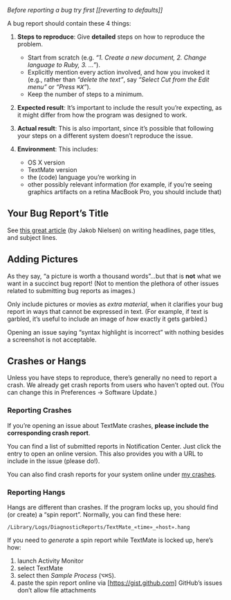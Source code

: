 _Before reporting a bug try first [[reverting to defaults]]_

A bug report should contain these 4 things:

1. **Steps to reproduce**: Give **detailed** steps on how to reproduce the problem.
	- Start from scratch (e.g. _“1. Create a new document, 2. Change language to Ruby, 3. …”_).
	- Explicitly mention every action involved, and how you invoked it (e.g., rather than _“delete the text”_, say _“Select Cut from the Edit menu”_ or  _“Press <kbd>⌘X</kbd>”_).
	- Keep the number of steps to a minimum.

2. **Expected result**: It’s important to include the result you’re expecting, as it might differ from how the program was designed to work.

3. **Actual result**: This is also important, since it’s possible that following your steps on a different system doesn’t reproduce the issue.

4. **Environment**: This includes:
	- OS X version
    - TextMate version
    - the (code) language you’re working in
    - other possibly relevant information (for example, if you’re seeing graphics artifacts on a retina MacBook Pro, you should include that)

## Your Bug Report’s Title

See [this great article](http://www.nngroup.com/articles/microcontent-how-to-write-headlines-page-titles-and-subject-lines/) (by Jakob Nielsen) on writing headlines, page titles, and subject lines.


## Adding Pictures

As they say, “a picture is worth a thousand words”…but that is **not** what we want in a succinct bug report! (Not to mention the plethora of other issues related to submitting bug reports as images.)

Only include pictures or movies as *extra material*, when it clarifies your bug report in ways that cannot be expressed in text. (For example, if text is garbled, it’s useful to include an image of *how* exactly it gets garbled.)

Opening an issue saying “syntax highlight is incorrect” with nothing besides a screenshot is not acceptable.


## Crashes or Hangs

Unless you have steps to reproduce, there’s generally no need to report a crash. We already get crash reports from users who haven’t opted out. (You can change this in Preferences → Software Update.)

### Reporting Crashes

If you’re opening an issue about TextMate crashes, **please include the corresponding crash report**.

You can find a list of submitted reports in Notification Center. Just click the entry to open an online version. This also provides you with a URL to include in the issue (please do!). 

You can also find crash reports for your system online under [my crashes](https://api.textmate.org/crashes/myip).


### Reporting Hangs

Hangs are different than crashes.  If the program locks up, you should find (or create) a “spin report”. Normally, you can find these here:

    /Library/Logs/DiagnosticReports/TextMate_«time»_«host».hang

If you need to *generate* a spin report while TextMate is locked up, here’s how:

1. launch Activity Monitor
1. select TextMate
1. select then _Sample Process_ (<kbd>⌥⌘S</kbd>).
1. paste the spin report online via [https://gist.github.com] GitHub’s issues don’t allow file attachments
